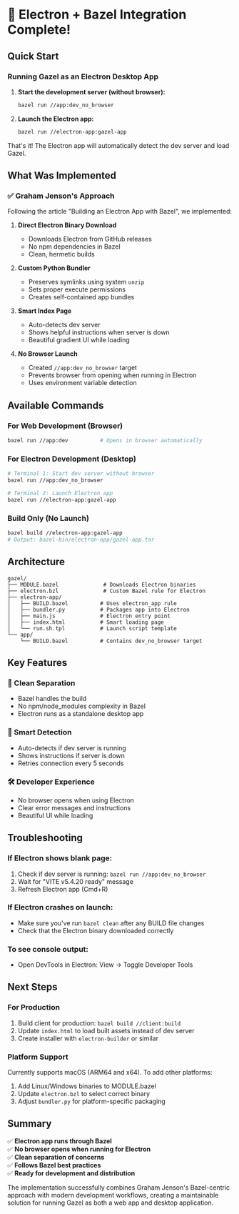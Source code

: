 # 🎉 Electron + Bazel Integration Complete!

## Quick Start

### Running Gazel as an Electron Desktop App

1. **Start the development server (without browser):**
   ```bash
   bazel run //app:dev_no_browser
   ```

2. **Launch the Electron app:**
   ```bash
   bazel run //electron-app:gazel-app
   ```

That's it! The Electron app will automatically detect the dev server and load Gazel.

## What Was Implemented

### ✅ Graham Jenson's Approach
Following the article "Building an Electron App with Bazel", we implemented:

1. **Direct Electron Binary Download**
   - Downloads Electron from GitHub releases
   - No npm dependencies in Bazel
   - Clean, hermetic builds

2. **Custom Python Bundler**
   - Preserves symlinks using system `unzip`
   - Sets proper execute permissions
   - Creates self-contained app bundles

3. **Smart Index Page**
   - Auto-detects dev server
   - Shows helpful instructions when server is down
   - Beautiful gradient UI while loading

4. **No Browser Launch**
   - Created `//app:dev_no_browser` target
   - Prevents browser from opening when running in Electron
   - Uses environment variable detection

## Available Commands

### For Web Development (Browser)
```bash
bazel run //app:dev          # Opens in browser automatically
```

### For Electron Development (Desktop)
```bash
# Terminal 1: Start dev server without browser
bazel run //app:dev_no_browser

# Terminal 2: Launch Electron app
bazel run //electron-app:gazel-app
```

### Build Only (No Launch)
```bash
bazel build //electron-app:gazel-app
# Output: bazel-bin/electron-app/gazel-app.tar
```

## Architecture

```
gazel/
├── MODULE.bazel              # Downloads Electron binaries
├── electron.bzl              # Custom Bazel rule for Electron
├── electron-app/
│   ├── BUILD.bazel          # Uses electron_app rule
│   ├── bundler.py           # Packages app into Electron
│   ├── main.js              # Electron entry point
│   ├── index.html           # Smart loading page
│   └── run.sh.tpl           # Launch script template
└── app/
    └── BUILD.bazel          # Contains dev_no_browser target
```

## Key Features

### 🚀 Clean Separation
- Bazel handles the build
- No npm/node_modules complexity in Bazel
- Electron runs as a standalone desktop app

### 🎯 Smart Detection
- Auto-detects if dev server is running
- Shows instructions if server is down
- Retries connection every 5 seconds

### 🛠️ Developer Experience
- No browser opens when using Electron
- Clear error messages and instructions
- Beautiful UI while loading

## Troubleshooting

### If Electron shows blank page:
1. Check if dev server is running: `bazel run //app:dev_no_browser`
2. Wait for "VITE v5.4.20 ready" message
3. Refresh Electron app (Cmd+R)

### If Electron crashes on launch:
- Make sure you've run `bazel clean` after any BUILD file changes
- Check that the Electron binary downloaded correctly

### To see console output:
- Open DevTools in Electron: View → Toggle Developer Tools

## Next Steps

### For Production
1. Build client for production: `bazel build //client:build`
2. Update `index.html` to load built assets instead of dev server
3. Create installer with `electron-builder` or similar

### Platform Support
Currently supports macOS (ARM64 and x64). To add other platforms:
1. Add Linux/Windows binaries to MODULE.bazel
2. Update `electron.bzl` to select correct binary
3. Adjust `bundler.py` for platform-specific packaging

## Summary

✅ **Electron app runs through Bazel**  
✅ **No browser opens when running for Electron**  
✅ **Clean separation of concerns**  
✅ **Follows Bazel best practices**  
✅ **Ready for development and distribution**  

The implementation successfully combines Graham Jenson's Bazel-centric approach with modern development workflows, creating a maintainable solution for running Gazel as both a web app and desktop application.
